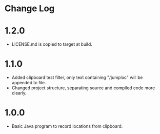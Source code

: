 # Change Log

# 1.2.0
- LICENSE.md is copied to target at build.

# 1.1.0
- Added clipboard test filter, only text containing "/jumploc" will be appended to file.
- Changed project structure, separating source and compiled code more clearly.

# 1.0.0
- Basic Java program to record locations from clipboard. 